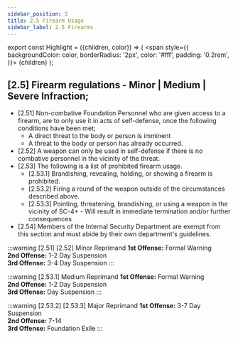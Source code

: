```yaml
---
sidebar_position: 5
title: 2.5 Firearm Usage
sidebar_label: 2.5 Firearms
---
```


export const Highlight = ({children, color}) => (
<span
style={{
      backgroundColor: color,
      borderRadius: '2px',
      color: '#fff',
      padding: '0.2rem',
    }}>
{children}
</span>
);

## [2.5] Firearm regulations - <Highlight color="#403f3d">Minor</Highlight> | <Highlight color="#c29429">Medium</Highlight> | <Highlight color="#e05122">Severe</Highlight> Infraction;
- [2.51] Non-combative Foundation Personnel who are given access to a firearm, are to only use it in acts of self-defense, once the following conditions have been met;
  - A direct threat to the body or person is imminent 
  - A threat to the body or person has already occurred. 
- [2.52] A weapon can only be used in self-defense if there is no combative personnel in the vicinity of the threat.
- [2.53] The following is a list of prohibited firearm usage. 
  - [2.53.1] Brandishing, revealing, holding, or showing a firearm is prohibited.  
  - [2.53.2] Firing a round of the weapon outside of the circumstances described above.
  - [2.53.3] Pointing, threatening, brandishing, or using a weapon in the vicinity of SC-4+ - Will result in immediate termination and/or further consequences
- [2.54] Members of the <Highlight color="#291c37">Internal Security Department</Highlight> are exempt from this section and must abide by their own department's guidelines.


:::warning [2.51] [2.52] Minor Reprimand
**1st Offense:** Formal Warning <br />
**2nd Offense:** 1-2 Day Suspension <br />
**3rd Offense:** 3-4 Day Suspension
:::

:::warning [2.53.1] Medium Reprimand
**1st Offense:** Formal Warning <br />
**2nd Offense:** 1-2 Day Suspension<br />
**3rd Offense:**  Day Suspension
:::

:::warning [2.53.2] [2.53.3] Major Reprimand
**1st Offense:** 3-7 Day Suspension <br />
**2nd Offense:** 7-14 <br />
**3rd Offense:** Foundation Exile
:::

